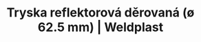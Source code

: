 ---
Filename: "tryska-reflektorova-derovana-o-625-mm633"
Link: "file:/Users/vinayakpatel/Downloads/www.weldplast.cz/tryska-reflektorova-derovana-o-625-mm633"
product_name: "Tryska reflektorová děrovaná (ø 62.5 mm)110 x 152 mm"
product_id: "Obj. číslo:107.336"
title: "Tryska reflektorová děrovaná (ø 62.5 mm) | Weldplast"
product_desc: ""
product_specs: ""
product_downloads: ""
href: ""
p_desc_2: ""
accessories: ""
similar_products: ""
---